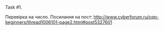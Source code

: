 Task #1.

Перевірка на число.
Посилання на пост: http://www.cyberforum.ru/cpp-beginners/thread1006101-page2.html#post5327601
